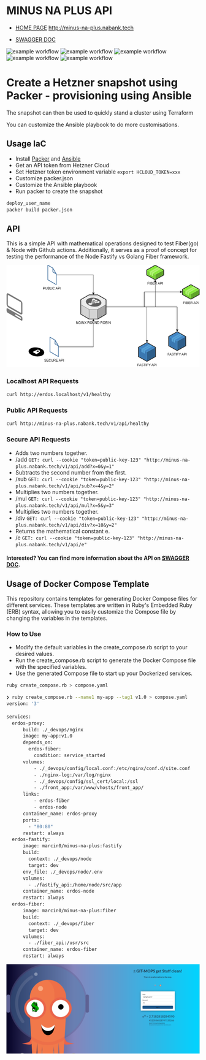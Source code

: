 # MINUS NA PLUS API
* [HOME PAGE](http://minus-na-plus.nabank.tech)
http://minus-na-plus.nabank.tech

* [SWAGGER DOC](http://minus-na-plus.nabank.tech/swagger)

![example workflow](https://github.com/minusnaplus/api/actions/workflows/sec-scan.yml/badge.svg)
![example workflow](https://github.com/minusnaplus/api/actions/workflows/golangci-lint.yml/badge.svg)
![example workflow](https://github.com/minusnaplus/api/actions/workflows/mathlogic-test.yml/badge.svg)
![example workflow](https://github.com/minusnaplus/api/actions/workflows/publish.yml/badge.svg)
![example workflow](https://github.com/minusnaplus/api/actions/workflows/matrix-ci.yml/badge.svg)


# Create a Hetzner snapshot using Packer - provisioning using Ansible

The snapshot can then be used to quickly stand a cluster using Terraform

You can customize the Ansible playbook to do more customisations.

## Usage IaC
* Install [Packer](https://www.packer.io/docs/install) and [Ansible](https://docs.ansible.com/ansible/latest/installation_guide/intro_installation.html)
* Get an API token from Hetzner Cloud
* Set Hetzner token environment variable `export HCLOUD_TOKEN=xxx`
* Customize packer.json
* Customize the Ansible playbook
* Run packer to create the snapshot

```bash
deploy_user_name
packer build packer.json

```
## API
This is a simple API with mathematical operations designed to test Fiber(go) & Node with Github actions. Additionally, it serves as a proof of concept for testing the performance of the Node Fastify vs Golang Fiber framework.

![Alt text](diagram.drawio.png "api net diagram")
### Localhost API Requests
```bash
curl http://erdos.localhost/v1/healthy
```
### Public API Requests
```bash
curl http://minus-na-plus.nabank.tech/v1/api/healthy
```
### Secure API Requests
* Adds two numbers together.
* /add ``` GET: curl --cookie "token=public-key-123" "http://minus-na-plus.nabank.tech/v1/api/add?x=0&y=1" ```
*  Subtracts the second number from the first.
* /sub ``` GET: curl --cookie "token=public-key-123" "http://minus-na-plus.nabank.tech/v1/api/sub?x=4&y=2" ```
*  Multiplies two numbers together.
* /mul ``` GET: curl --cookie "token=public-key-123" "http://minus-na-plus.nabank.tech/v1/api/mul?x=5&y=3" ```
* Multiplies two numbers together.
* /div ``` GET: curl --cookie "token=public-key-123" "http://minus-na-plus.nabank.tech/v1/api/div?x=10&y=2" ```
* Returns the mathematical constant e.
* /e ``` GET: curl --cookie "token=public-key-123" "http://minus-na-plus.nabank.tech/v1/api/e" ```

####  Interested? You can find more information about the API on [SWAGGER DOC](http://minus-na-plus.nabank.tech/swagger).

## Usage of Docker Compose Template
This repository contains templates for generating Docker Compose files for different services. These templates are written in Ruby's Embedded Ruby (ERB) syntax, allowing you to easily customize the Compose file by changing the variables in the templates.

### How to Use
* Modify the default variables in the create_compose.rb script to your desired values.
* Run the create_compose.rb script to generate the Docker Compose file with the specified variables.
* Use the generated Compose file to start up your Dockerized services.


```bash
ruby create_compose.rb > compose.yaml
```

```bash
❯ ruby create_compose.rb --name1 my-app --tag1 v1.0 > compose.yaml
version: '3'

services:
  erdos-proxy:
      build: ./_devops/nginx
      image: my-app:v1.0
      depends_on:
        erdos-fiber:
          condition: service_started
      volumes:
          - ./_devops/config/local.conf:/etc/nginx/conf.d/site.conf
          - ./nginx-log:/var/log/nginx
          - ./_devops/config/ssl_cert/local:/ssl
          - ./front_app:/var/www/vhosts/front_app/
      links:
          - erdos-fiber
          - erdos-node
      container_name: erdos-proxy
      ports:
        - "80:80"
      restart: always
  erdos-fastify:
      image: marcin0/minus-na-plus:fastify
      build:
        context: ./_devops/node
        target: dev
      env_file: ./_devops/node/.env
      volumes:
        - ./fastify_api:/home/node/src/app
      container_name: erdos-node
      restart: always
  erdos-fiber:
      image: marcin0/minus-na-plus:fiber
      build:
        context: ./_devops/fiber
        target: dev
      volumes:
        - ./fiber_api:/usr/src
      container_name: erdos-fiber
      restart: always


```



[![Alt text](front_test_app_screen.png "Some fun front edt test")](http://minus-na-plus.nabank.tech)



